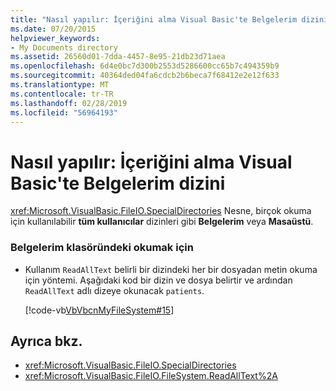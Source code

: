 ```yaml
---
title: "Nasıl yapılır: İçeriğini alma Visual Basic'te Belgelerim dizini"
ms.date: 07/20/2015
helpviewer_keywords:
- My Documents directory
ms.assetid: 26560d01-7dda-4457-8e95-21db23d71aea
ms.openlocfilehash: 6d4e0bc7d300b2553d5286600cc65b7c494359b9
ms.sourcegitcommit: 40364ded04fa6cdcb2b6beca7f68412e2e12f633
ms.translationtype: MT
ms.contentlocale: tr-TR
ms.lasthandoff: 02/28/2019
ms.locfileid: "56964193"
---
```

# <a name="how-to-retrieve-the-contents-of-the-my-documents-directory-in-visual-basic"></a>Nasıl yapılır: İçeriğini alma Visual Basic'te Belgelerim dizini
<xref:Microsoft.VisualBasic.FileIO.SpecialDirectories> Nesne, birçok okuma için kullanılabilir **tüm kullanıcılar** dizinleri gibi **Belgelerim** veya **Masaüstü**.  
  
### <a name="to-read-from-the-my-documents-folder"></a>Belgelerim klasöründeki okumak için  
  
-   Kullanım `ReadAllText` belirli bir dizindeki her bir dosyadan metin okuma için yöntemi. Aşağıdaki kod bir dizin ve dosya belirtir ve ardından `ReadAllText` adlı dizeye okunacak `patients`.  
  
     [!code-vb[VbVbcnMyFileSystem#15](~/samples/snippets/visualbasic/VS_Snippets_VBCSharp/VbVbcnMyFileSystem/VB/Class1.vb#15)]  
  
## <a name="see-also"></a>Ayrıca bkz.
- <xref:Microsoft.VisualBasic.FileIO.SpecialDirectories>
- <xref:Microsoft.VisualBasic.FileIO.FileSystem.ReadAllText%2A>
